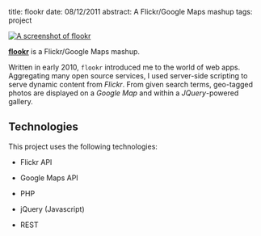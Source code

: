 title: flookr
date: 08/12/2011
abstract: A Flickr/Google Maps mashup
tags: project

[![A screenshot of flookr][fth]][flookr]

**[flookr][]** is a Flickr/Google Maps mashup.

Written in early 2010, `flookr` introduced me to the world of web apps.
Aggregating many open source services, I used server-side scripting to serve
dynamic content from *Flickr*. From given search terms, geo-tagged photos are
displayed on a *Google Map* and within a *JQuery*-powered gallery.

## Technologies

This project uses the following technologies:

* Flickr API
* Google Maps API
* PHP
* jQuery (Javascript)
* REST

  [fraw]: http://tlvince.appspot.com/img/flookr.png
  [fth]: http://tlvince.appspot.com/img/th/flookr.png
  [flookr]: http://flookr.herokuapp.com/
